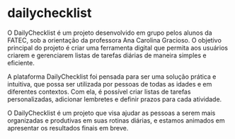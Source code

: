 # dailychecklist
O DailyChecklist é um projeto desenvolvido em grupo pelos alunos da FATEC, sob a orientação da professora Ana Carolina Gracioso. O objetivo principal do projeto é criar uma ferramenta digital que permita aos usuários criarem e gerenciarem listas de tarefas diárias de maneira simples e eficiente.

A plataforma DailyChecklist foi pensada para ser uma solução prática e intuitiva, que possa ser utilizada por pessoas de todas as idades e em diferentes contextos. Com ela, é possível criar listas de tarefas personalizadas, adicionar lembretes e definir prazos para cada atividade.

O DailyChecklist é um projeto que visa ajudar as pessoas a serem mais organizadas e produtivas em suas rotinas diárias, e estamos animados em apresentar os resultados finais em breve.

 




